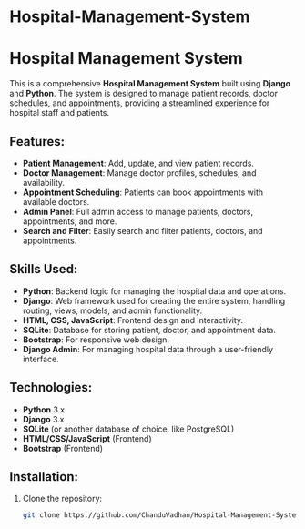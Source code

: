 # Hospital-Management-System


# Hospital Management System

This is a comprehensive **Hospital Management System** built using **Django** and **Python**. The system is designed to manage patient records, doctor schedules, and appointments, providing a streamlined experience for hospital staff and patients.

## Features:
- **Patient Management**: Add, update, and view patient records.
- **Doctor Management**: Manage doctor profiles, schedules, and availability.
- **Appointment Scheduling**: Patients can book appointments with available doctors.
- **Admin Panel**: Full admin access to manage patients, doctors, appointments, and more.
- **Search and Filter**: Easily search and filter patients, doctors, and appointments.

## Skills Used:
- **Python**: Backend logic for managing the hospital data and operations.
- **Django**: Web framework used for creating the entire system, handling routing, views, models, and admin functionality.
- **HTML, CSS, JavaScript**: Frontend design and interactivity.
- **SQLite**: Database for storing patient, doctor, and appointment data.
- **Bootstrap**: For responsive web design.
- **Django Admin**: For managing hospital data through a user-friendly interface.

## Technologies:
- **Python** 3.x
- **Django** 3.x
- **SQLite** (or another database of choice, like PostgreSQL)
- **HTML/CSS/JavaScript** (Frontend)
- **Bootstrap** (Frontend)

## Installation:

1. Clone the repository:
   ```bash
   git clone https://github.com/ChanduVadhan/Hospital-Management-System.git
